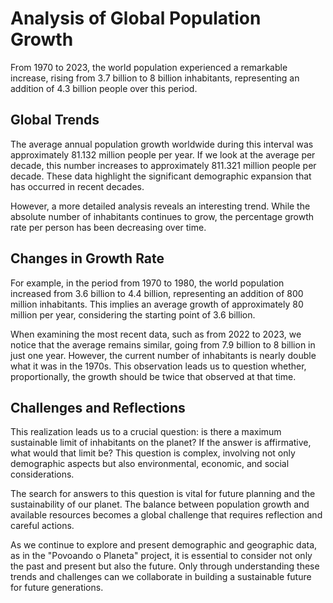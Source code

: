 # Analysis of Global Population Growth
From 1970 to 2023, the world population experienced a remarkable increase, rising from 3.7 billion to 8 billion inhabitants, representing an addition of 4.3 billion people over this period.

## Global Trends
The average annual population growth worldwide during this interval was approximately 81.132 million people per year. If we look at the average per decade, this number increases to approximately 811.321 million people per decade. These data highlight the significant demographic expansion that has occurred in recent decades.

However, a more detailed analysis reveals an interesting trend. While the absolute number of inhabitants continues to grow, the percentage growth rate per person has been decreasing over time.

## Changes in Growth Rate
For example, in the period from 1970 to 1980, the world population increased from 3.6 billion to 4.4 billion, representing an addition of 800 million inhabitants. This implies an average growth of approximately 80 million per year, considering the starting point of 3.6 billion.

When examining the most recent data, such as from 2022 to 2023, we notice that the average remains similar, going from 7.9 billion to 8 billion in just one year. However, the current number of inhabitants is nearly double what it was in the 1970s. This observation leads us to question whether, proportionally, the growth should be twice that observed at that time.

## Challenges and Reflections
This realization leads us to a crucial question: is there a maximum sustainable limit of inhabitants on the planet? If the answer is affirmative, what would that limit be? This question is complex, involving not only demographic aspects but also environmental, economic, and social considerations.

The search for answers to this question is vital for future planning and the sustainability of our planet. The balance between population growth and available resources becomes a global challenge that requires reflection and careful actions.

As we continue to explore and present demographic and geographic data, as in the "Povoando o Planeta" project, it is essential to consider not only the past and present but also the future. Only through understanding these trends and challenges can we collaborate in building a sustainable future for future generations.
